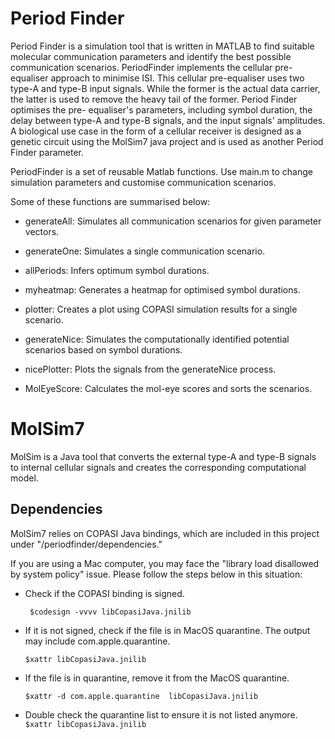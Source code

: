 # Period Finder
Period Finder is a simulation tool that is written in MATLAB to find suitable molecular communication parameters and identify the best possible communication scenarios. PeriodFinder implements the cellular pre-equaliser approach to minimise ISI. This cellular pre-equaliser uses two type-A and type-B input signals. While the former is the actual data carrier, the latter is used to remove the heavy tail of the former. Period Finder optimises the pre- equaliser's parameters, including symbol duration, the delay between type-A and type-B signals, and the input signals' amplitudes. A biological use case in the form of a cellular receiver is designed as a genetic circuit using the MolSim7 java project and is used as another Period Finder parameter.

PeriodFinder is a set of reusable Matlab functions. Use main.m to change simulation parameters and customise communication scenarios.

Some of these functions are summarised below:

* generateAll: Simulates all communication scenarios for given parameter vectors.

* generateOne: Simulates a single communication scenario.

* allPeriods: Infers optimum symbol durations.

* myheatmap: Generates a heatmap for optimised symbol durations.

* plotter: Creates a plot using COPASI simulation results for a single scenario.

* generateNice: Simulates the computationally identified potential scenarios based on symbol durations.

* nicePlotter: Plots the signals from the generateNice process.

* MolEyeScore: Calculates the mol-eye scores and sorts the scenarios.

# MolSim7
MolSim is a Java tool that converts the external type-A and type-B signals to internal cellular signals and creates the corresponding computational model.

## Dependencies
MolSim7 relies on COPASI Java bindings, which are included in this project under "/periodfinder/dependencies." 

If you are using a Mac computer, you may face the "library load disallowed by system policy" issue. Please follow the steps below in this situation:

* Check if the COPASI binding is signed.

  ``` $codesign -vvvv libCopasiJava.jnilib```

* If it is not signed, check if the file is in MacOS quarantine. The output may include com.apple.quarantine.

  ```$xattr libCopasiJava.jnilib```

* If the file is in quarantine, remove it from the MacOS quarantine.

   ```$xattr -d com.apple.quarantine  libCopasiJava.jnilib```
 
 * Double check the quarantine list to ensure it is not listed anymore.
   ```$xattr libCopasiJava.jnilib```




